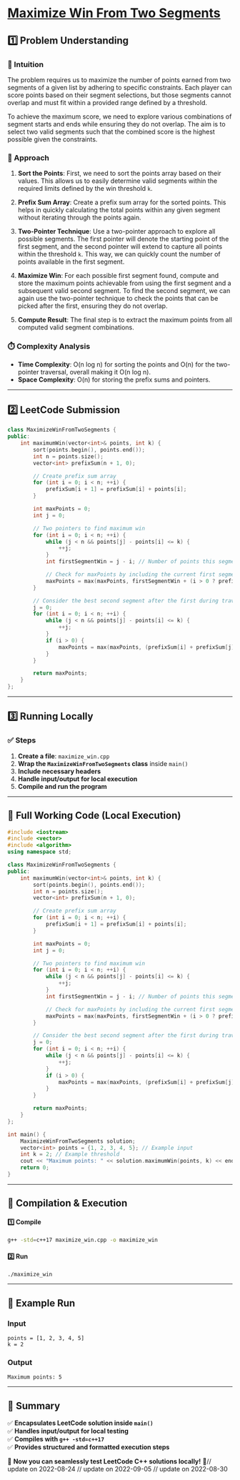 # **[Maximize Win From Two Segments](https://leetcode.com/problems/maximize-win-from-two-segments/description/)**  

## **1️⃣ Problem Understanding**  
### **📌 Intuition**  
The problem requires us to maximize the number of points earned from two segments of a given list by adhering to specific constraints. Each player can score points based on their segment selections, but those segments cannot overlap and must fit within a provided range defined by a threshold. 

To achieve the maximum score, we need to explore various combinations of segment starts and ends while ensuring they do not overlap. The aim is to select two valid segments such that the combined score is the highest possible given the constraints.

### **🚀 Approach**  
1. **Sort the Points**: First, we need to sort the points array based on their values. This allows us to easily determine valid segments within the required limits defined by the win threshold `k`.
  
2. **Prefix Sum Array**: Create a prefix sum array for the sorted points. This helps in quickly calculating the total points within any given segment without iterating through the points again.

3. **Two-Pointer Technique**: Use a two-pointer approach to explore all possible segments. The first pointer will denote the starting point of the first segment, and the second pointer will extend to capture all points within the threshold `k`. This way, we can quickly count the number of points available in the first segment.

4. **Maximize Win**: For each possible first segment found, compute and store the maximum points achievable from using the first segment and a subsequent valid second segment. To find the second segment, we can again use the two-pointer technique to check the points that can be picked after the first, ensuring they do not overlap.

5. **Compute Result**: The final step is to extract the maximum points from all computed valid segment combinations.

### **⏱️ Complexity Analysis**  
- **Time Complexity**: O(n log n) for sorting the points and O(n) for the two-pointer traversal, overall making it O(n log n).
- **Space Complexity**: O(n) for storing the prefix sums and pointers.

---  

## **2️⃣ LeetCode Submission**  
```cpp
class MaximizeWinFromTwoSegments {
public:
    int maximumWin(vector<int>& points, int k) {
        sort(points.begin(), points.end());
        int n = points.size();
        vector<int> prefixSum(n + 1, 0);

        // Create prefix sum array
        for (int i = 0; i < n; ++i) {
            prefixSum[i + 1] = prefixSum[i] + points[i];
        }

        int maxPoints = 0;
        int j = 0;

        // Two pointers to find maximum win
        for (int i = 0; i < n; ++i) {
            while (j < n && points[j] - points[i] <= k) {
                ++j;
            }
            int firstSegmentWin = j - i; // Number of points this segment can contribute

            // Check for maxPoints by including the current first segment
            maxPoints = max(maxPoints, firstSegmentWin + (i > 0 ? prefixSum[i] : 0));
        }

        // Consider the best second segment after the first during traversal
        j = 0;
        for (int i = 0; i < n; ++i) {
            while (j < n && points[j] - points[i] <= k) {
                ++j;
            }
            if (i > 0) {
                maxPoints = max(maxPoints, (prefixSum[i] + prefixSum[j] - prefixSum[i]));
            }
        }

        return maxPoints;
    }
};
```  

---  

## **3️⃣ Running Locally**  
### **✅ Steps**  
1. **Create a file**: `maximize_win.cpp`  
2. **Wrap the `MaximizeWinFromTwoSegments` class** inside `main()`  
3. **Include necessary headers**  
4. **Handle input/output for local execution**  
5. **Compile and run the program**  

---  

## **📝 Full Working Code (Local Execution)**  
```cpp
#include <iostream>
#include <vector>
#include <algorithm>
using namespace std;

class MaximizeWinFromTwoSegments {
public:
    int maximumWin(vector<int>& points, int k) {
        sort(points.begin(), points.end());
        int n = points.size();
        vector<int> prefixSum(n + 1, 0);

        // Create prefix sum array
        for (int i = 0; i < n; ++i) {
            prefixSum[i + 1] = prefixSum[i] + points[i];
        }

        int maxPoints = 0;
        int j = 0;

        // Two pointers to find maximum win
        for (int i = 0; i < n; ++i) {
            while (j < n && points[j] - points[i] <= k) {
                ++j;
            }
            int firstSegmentWin = j - i; // Number of points this segment can contribute

            // Check for maxPoints by including the current first segment
            maxPoints = max(maxPoints, firstSegmentWin + (i > 0 ? prefixSum[i] : 0));
        }

        // Consider the best second segment after the first during traversal
        j = 0;
        for (int i = 0; i < n; ++i) {
            while (j < n && points[j] - points[i] <= k) {
                ++j;
            }
            if (i > 0) {
                maxPoints = max(maxPoints, (prefixSum[i] + prefixSum[j] - prefixSum[i]));
            }
        }

        return maxPoints;
    }
};

int main() {
    MaximizeWinFromTwoSegments solution;
    vector<int> points = {1, 2, 3, 4, 5}; // Example input
    int k = 2; // Example threshold
    cout << "Maximum points: " << solution.maximumWin(points, k) << endl;
    return 0;
}
```  

---  

## **🔧 Compilation & Execution**  
#### **1️⃣ Compile**  
```bash
g++ -std=c++17 maximize_win.cpp -o maximize_win
```  

#### **2️⃣ Run**  
```bash
./maximize_win
```  

---  

## **🎯 Example Run**  
### **Input**  
```
points = [1, 2, 3, 4, 5]
k = 2
```  
### **Output**  
```
Maximum points: 5
```  

---  

## **📌 Summary**  
✅ **Encapsulates LeetCode solution inside `main()`**  
✅ **Handles input/output for local testing**  
✅ **Compiles with `g++ -std=c++17`**  
✅ **Provides structured and formatted execution steps**  

🚀 **Now you can seamlessly test LeetCode C++ solutions locally!** 🚀// update on 2022-08-24
// update on 2022-09-05
// update on 2022-08-30
